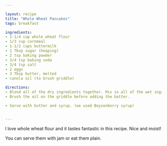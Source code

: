```yaml
---

layout: recipe
title: "Whole Wheat Pancakes"
tags: breakfast

ingredients:
- 1-1/4 cup whole wheat flour
- 1/3 cup cornmeal
- 1-1/2 cups buttermilk
- 1 Tbsp sugar (heaping)
- 2 tsp baking powder
- 3/4 tsp baking soda
- 3/4 tsp salt
- 2 eggs
- 3 Tbsp butter, melted
- canola oil (to brush griddle)

directions:
- Blend all of the dry ingredients together. Mix in all of the wet ingredients and whisk without over-stirring.
- Brush the oil on the griddle before adding the batter.

- Serve with butter and syrup. (we used Boysenberry syrup)


---
```


I love whole wheat flour and it tastes fantastic in this recipe. Nice and moist!

You can serve them with jam or eat them plain.

